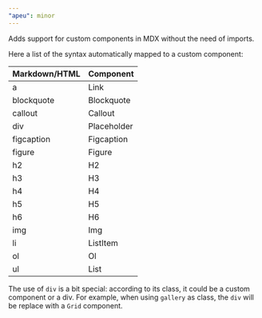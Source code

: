 ```yaml
---
"apeu": minor
---
```


Adds support for custom components in MDX without the need of imports.

Here a list of the syntax automatically mapped to a custom component:

| Markdown/HTML | Component   |
| ------------- | ----------- |
| a             | Link        |
| blockquote    | Blockquote  |
| callout       | Callout     |
| div           | Placeholder |
| figcaption    | Figcaption  |
| figure        | Figure      |
| h2            | H2          |
| h3            | H3          |
| h4            | H4          |
| h5            | H5          |
| h6            | H6          |
| img           | Img         |
| li            | ListItem    |
| ol            | Ol          |
| ul            | List        |

The use of `div` is a bit special: according to its class, it could be a custom component or a div. For example, when using `gallery` as class, the `div` will be replace with a `Grid` component.
